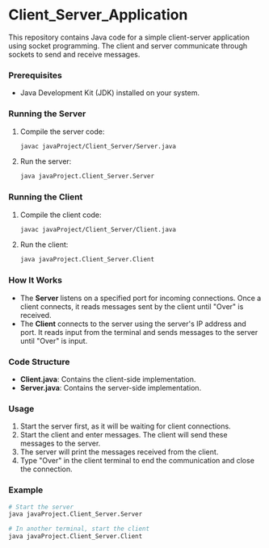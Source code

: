 # Client_Server_Application

This repository contains Java code for a simple client-server application using socket programming.
The client and server communicate through sockets to send and receive messages.

### Prerequisites
- Java Development Kit (JDK) installed on your system.

### Running the Server

1. Compile the server code:
    ```sh
    javac javaProject/Client_Server/Server.java
    ```
2. Run the server:
    ```sh
    java javaProject.Client_Server.Server
    ```

### Running the Client

1. Compile the client code:
    ```sh
    javac javaProject/Client_Server/Client.java
    ```
2. Run the client:
    ```sh
    java javaProject.Client_Server.Client
    ```

### How It Works

- The **Server** listens on a specified port for incoming connections. Once a client connects, it reads messages sent by the client until "Over" is received.
- The **Client** connects to the server using the server's IP address and port. It reads input from the terminal and sends messages to the server until "Over" is input.

### Code Structure

- **Client.java**: Contains the client-side implementation.
- **Server.java**: Contains the server-side implementation.

### Usage

1. Start the server first, as it will be waiting for client connections.
2. Start the client and enter messages. The client will send these messages to the server.
3. The server will print the messages received from the client.
4. Type "Over" in the client terminal to end the communication and close the connection.

### Example

```sh
# Start the server
java javaProject.Client_Server.Server

# In another terminal, start the client
java javaProject.Client_Server.Client
